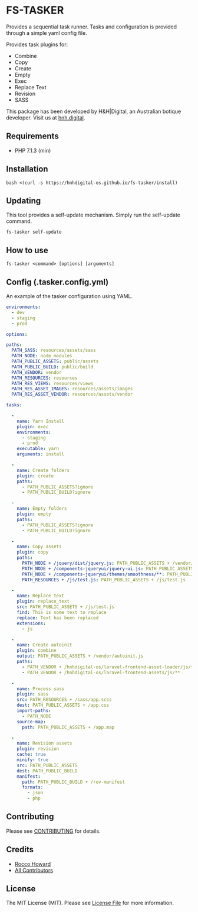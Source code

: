 # FS-TASKER

Provides a sequential task runner. Tasks and configuration is provided through a simple yaml config file.

Provides task plugins for:
* Combine
* Copy
* Create
* Empty
* Exec
* Replace Text
* Revision
* SASS

This package has been developed by H&H|Digital, an Australian botique developer. Visit us at [hnh.digital](http://hnh.digital).

## Requirements

* PHP 7.1.3 (min)

## Installation

`bash <(curl -s https://hnhdigital-os.github.io/fs-tasker/install)`

## Updating

This tool provides a self-update mechanism. Simply run the self-update command.

`fs-tasker self-update`

## How to use

```
fs-tasker <command> [options] [arguments]
```

## Config (.tasker.config.yml)

An example of the tasker configuration using YAML.

```yaml
environments:
  - dev
  - staging
  - prod

options:

paths:
  PATH_SASS: resources/assets/sass
  PATH_NODE: node_modules
  PATH_PUBLIC_ASSETS: public/assets
  PATH_PUBLIC_BUILD: public/build
  PATH_VENDOR: vendor
  PATH_RESOURCES: resources
  PATH_RES_VIEWS: resources/views
  PATH_RES_ASSET_IMAGES: resources/assets/images
  PATH_RES_ASSET_VENDOR: resources/assets/vendor

tasks:

  -
    name: Yarn Install
    plugin: exec
    environments:
      - staging
      - prod
    executable: yarn
    arguments: install

  -
    name: Create folders
    plugin: create
    paths:
      - PATH_PUBLIC_ASSETS?ignore
      - PATH_PUBLIC_BUILD?ignore

  -
    name: Empty folders
    plugin: empty
    paths:
      - PATH_PUBLIC_ASSETS?ignore
      - PATH_PUBLIC_BUILD?ignore

  - 
    name: Copy assets
    plugin: copy
    paths:
      PATH_NODE + /jquery/dist/jquery.js: PATH_PUBLIC_ASSETS + /vendor/jquery.js
      PATH_NODE + /components-jqueryui/jquery-ui.js: PATH_PUBLIC_ASSETS + /vendor/jquery-ui.js
      PATH_NODE + /components-jqueryui/themes/smoothness/**: PATH_PUBLIC_ASSETS + /vendor/jquery-ui/themes/smoothness/
      PATH_RESOURCES + /js/test.js: PATH_PUBLIC_ASSETS + /js/test.js

  -
    name: Replace text
    plugin: replace_text
    src: PATH_PUBLIC_ASSETS + /js/test.js
    find: This is some text to replace
    replace: Text has been replaced
    extensions:
      - js

  -
    name: Create autoinit
    plugin: combine
    output: PATH_PUBLIC_ASSETS + /vendor/autoinit.js
    paths:
      - PATH_VENDOR + /hnhdigital-os/laravel-frontend-asset-loader/js/**
      - PATH_VENDOR + /hnhdigital-os/laravel-frontend-assets/js/**

  -
    name: Process sass
    plugin: sass
    src: PATH_RESOURCES + /sass/app.scss
    dest: PATH_PUBLIC_ASSETS + /app.css
    import-paths:
      - PATH_NODE
    source-map: 
      path: PATH_PUBLIC_ASSETS + /app.map

  - 
    name: Revision assets
    plugin: revision
    cache: true
    minify: true
    src: PATH_PUBLIC_ASSETS
    dest: PATH_PUBLIC_BUILD
    manifest: 
      path: PATH_PUBLIC_BUILD + /rev-manifest
      formats:
        - json
        - php


```

## Contributing

Please see [CONTRIBUTING](https://github.com/hnhdigital-os/fs-tasker/blob/master/CONTRIBUTING.md) for details.

## Credits

* [Rocco Howard](https://github.com/RoccoHoward)
* [All Contributors](https://github.com/hnhdigital-os/fs-tasker/contributors)

## License

The MIT License (MIT). Please see [License File](https://github.com/hnhdigital-os/fs-tasker/blob/master/LICENSE.md) for more information.
